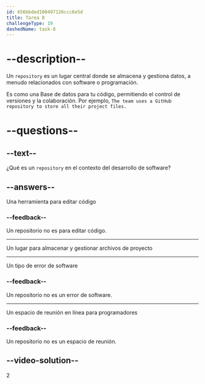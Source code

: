 ```yaml
---
id: 656bbded100497126ccc6e5d
title: Tarea 8
challengeType: 19
dashedName: task-8
---
```


# --description--

Un `repository` es un lugar central donde se almacena y gestiona datos, a menudo relacionados con software o programación.

Es como una Base de datos para tu código, permitiendo el control de versiones y la colaboración. Por ejemplo, `The team uses a GitHub repository to store all their project files.`

# --questions--

## --text--

¿Qué es un `repository` en el contexto del desarrollo de software?

## --answers--

Una herramienta para editar código

### --feedback--

Un repositorio no es para editar código.

---

Un lugar para almacenar y gestionar archivos de proyecto

---

Un tipo de error de software

### --feedback--

Un repositorio no es un error de software.

---

Un espacio de reunión en línea para programadores

### --feedback--

Un repositorio no es un espacio de reunión.

## --video-solution--

2
